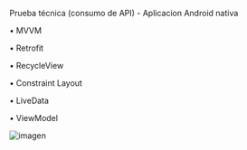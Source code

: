 Prueba técnica (consumo de API) - Aplicacion Android nativa

•	MVVM

•	Retrofit

•	RecycleView

•	Constraint Layout

•	LiveData

•	ViewModel

![imagen](https://github.com/MrPatoCode/UsersAPI/assets/147260416/fabdc2fe-5717-49dc-9c09-47cf7eaee044)

